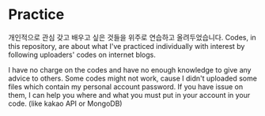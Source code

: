 # Practice
개인적으로 관심 갖고 배우고 싶은 것들을 위주로 연습하고 올려두었습니다. 
Codes, in this repository, are about what I've practiced individually with interest by following uploaders' codes on internet blogs.

I have no charge on the codes and have no enough knowledge to give any advice to others.
Some codes might not work, cause I didn't uploaded some files which contain my personal account password. 
If you have issue on them, I can help you where and what you must put in your account in your code. (like kakao API or MongoDB)

